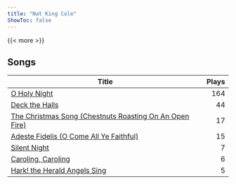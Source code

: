 ```yaml
---
title: "Nat King Cole"
ShowToc: false
---
```


{{< more >}}

## Songs
Title | Plays 
----- | -----: 
[O Holy Night](/songs/o-holy-night) | 164
[Deck the Halls](/songs/deck-the-halls) | 44
[The Christmas Song (Chestnuts Roasting On An Open Fire)](/songs/the-christmas-song-chestnuts-roasting-on-an-open-fire) | 17
[Adeste Fidelis (O Come All Ye Faithful)](/songs/adeste-fidelis-o-come-all-ye-faithful) | 15
[Silent Night](/songs/silent-night) | 7
[Caroling, Caroling](/songs/caroling-caroling) | 6
[Hark! the Herald Angels Sing](/songs/hark-the-herald-angels-sing) | 5

